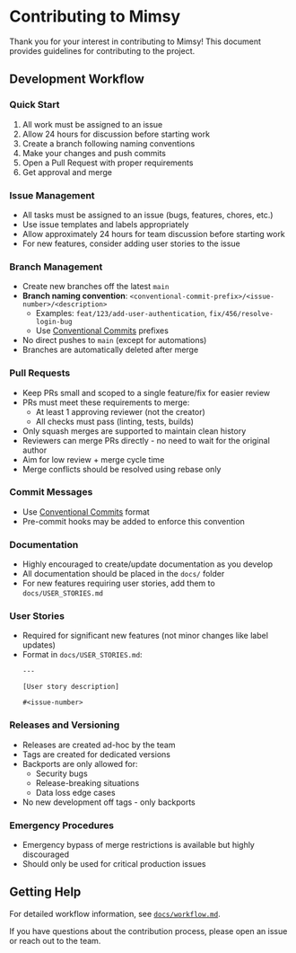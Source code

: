 # Contributing to Mimsy

Thank you for your interest in contributing to Mimsy! This document provides guidelines for contributing to the project.

## Development Workflow

### Quick Start
1. All work must be assigned to an issue
2. Allow 24 hours for discussion before starting work
3. Create a branch following naming conventions
4. Make your changes and push commits
5. Open a Pull Request with proper requirements
6. Get approval and merge

### Issue Management
- All tasks must be assigned to an issue (bugs, features, chores, etc.)
- Use issue templates and labels appropriately
- Allow approximately 24 hours for team discussion before starting work
- For new features, consider adding user stories to the issue

### Branch Management
- Create new branches off the latest `main`
- **Branch naming convention**: `<conventional-commit-prefix>/<issue-number>/<description>`
  - Examples: `feat/123/add-user-authentication`, `fix/456/resolve-login-bug`
  - Use [Conventional Commits](https://www.conventionalcommits.org/en/v1.0.0/) prefixes
- No direct pushes to `main` (except for automations)
- Branches are automatically deleted after merge

### Pull Requests
- Keep PRs small and scoped to a single feature/fix for easier review
- PRs must meet these requirements to merge:
  - At least 1 approving reviewer (not the creator)
  - All checks must pass (linting, tests, builds)
- Only squash merges are supported to maintain clean history
- Reviewers can merge PRs directly - no need to wait for the original author
- Aim for low review + merge cycle time
- Merge conflicts should be resolved using rebase only

### Commit Messages
- Use [Conventional Commits](https://www.conventionalcommits.org/en/v1.0.0/) format
- Pre-commit hooks may be added to enforce this convention

### Documentation
- Highly encouraged to create/update documentation as you develop
- All documentation should be placed in the `docs/` folder
- For new features requiring user stories, add them to `docs/USER_STORIES.md`

### User Stories
- Required for significant new features (not minor changes like label updates)
- Format in `docs/USER_STORIES.md`:
  ```
  ---

  [User story description]

  #<issue-number>
  ```

### Releases and Versioning
- Releases are created ad-hoc by the team
- Tags are created for dedicated versions
- Backports are only allowed for:
  - Security bugs
  - Release-breaking situations
  - Data loss edge cases
- No new development off tags - only backports

### Emergency Procedures
- Emergency bypass of merge restrictions is available but highly discouraged
- Should only be used for critical production issues

## Getting Help

For detailed workflow information, see [`docs/workflow.md`](docs/workflow.md).

If you have questions about the contribution process, please open an issue or reach out to the team.
